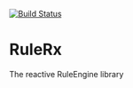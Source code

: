[![Build Status](https://travis-ci.org/yuxblank/RuleRX.svg?branch=master)](https://travis-ci.org/yuxblank/RuleRX)
# RuleRx
The reactive RuleEngine library
